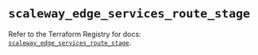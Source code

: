 # `scaleway_edge_services_route_stage`

Refer to the Terraform Registry for docs: [`scaleway_edge_services_route_stage`](https://registry.terraform.io/providers/scaleway/scaleway/2.59.0/docs/resources/edge_services_route_stage).
